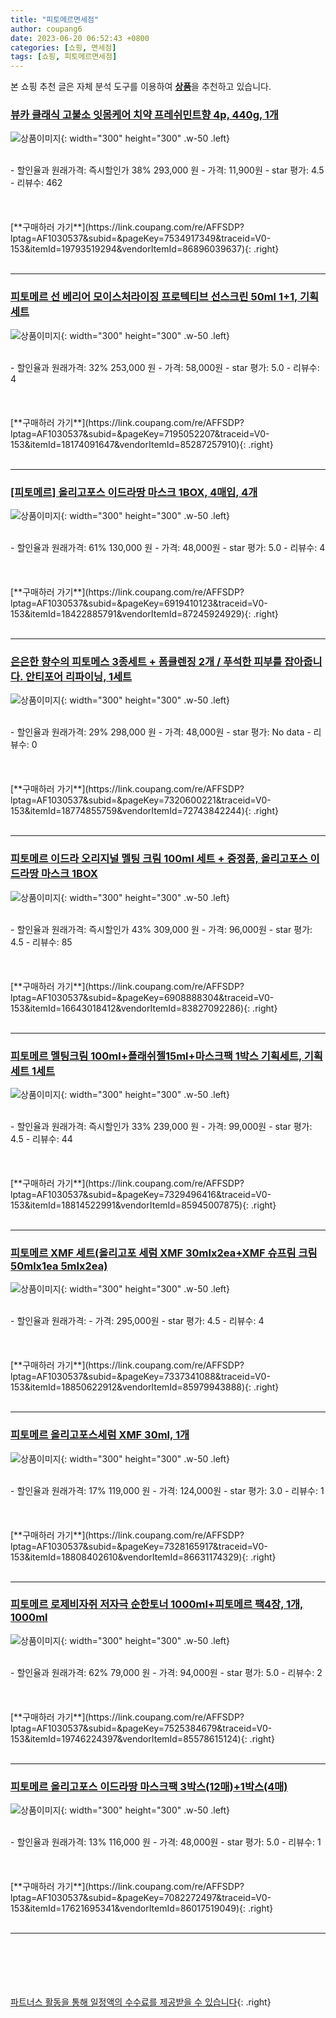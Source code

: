 ```yaml
---
title: "피토메르면세점"
author: coupang6
date: 2023-06-20 06:52:43 +0800
categories: [쇼핑, 면세점]
tags: [쇼핑, 피토메르면세점]
---
```


본 쇼핑 추천 글은 자체 분석 도구를 이용하여 [**상품**](https://link.coupang.com/a/bao1ui)을 추천하고 있습니다.

### [뷰카 클래식 고불소 잇몸케어 치약 프레쉬민트향 4p, 440g, 1개](https://link.coupang.com/re/AFFSDP?lptag=AF1030537&subid=&pageKey=7534917349&traceid=V0-153&itemId=19793519294&vendorItemId=86896039637)

![상품이미지](https://thumbnail9.coupangcdn.com/thumbnails/remote/230x230ex/image/retail/images/556791444442925-c339e838-ba7a-4536-9f8d-69fc6f53432a.jpg){: width="300" height="300" .w-50 .left}


<br>
- 할인율과 원래가격: 즉시할인가 38%  293,000   원
- 가격: 11,900원
- star 평가: 4.5
- 리뷰수: 462
<br>
<br>
<br>
<br>
[**구매하러 가기**](https://link.coupang.com/re/AFFSDP?lptag=AF1030537&subid=&pageKey=7534917349&traceid=V0-153&itemId=19793519294&vendorItemId=86896039637){: .right}
<br>
<br>

---

### [피토메르 선 베리어 모이스처라이징 프로텍티브 선스크린 50ml 1+1, 기획세트](https://link.coupang.com/re/AFFSDP?lptag=AF1030537&subid=&pageKey=7195052207&traceid=V0-153&itemId=18174091647&vendorItemId=85287257910)

![상품이미지](https://thumbnail6.coupangcdn.com/thumbnails/remote/230x230ex/image/vendor_inventory/a8e7/d543dbd7f44ff06ce35439092899a9e9a0954f3da2e3c0eeaed512730060.jpg){: width="300" height="300" .w-50 .left}


<br>
- 할인율과 원래가격: 32%  253,000   원
- 가격: 58,000원
- star 평가: 5.0
- 리뷰수: 4
<br>
<br>
<br>
<br>
[**구매하러 가기**](https://link.coupang.com/re/AFFSDP?lptag=AF1030537&subid=&pageKey=7195052207&traceid=V0-153&itemId=18174091647&vendorItemId=85287257910){: .right}
<br>
<br>

---

### [[피토메르] 올리고포스 이드라땅 마스크 1BOX, 4매입, 4개](https://link.coupang.com/re/AFFSDP?lptag=AF1030537&subid=&pageKey=6919410123&traceid=V0-153&itemId=18422885791&vendorItemId=87245924929)

![상품이미지](https://thumbnail8.coupangcdn.com/thumbnails/remote/230x230ex/image/vendor_inventory/120b/5221991621c704975c49e1f22c73589f17c567a3f9b2723120d77f60b7be.jpg){: width="300" height="300" .w-50 .left}


<br>
- 할인율과 원래가격: 61%  130,000   원
- 가격: 48,000원
- star 평가: 5.0
- 리뷰수: 4
<br>
<br>
<br>
<br>
[**구매하러 가기**](https://link.coupang.com/re/AFFSDP?lptag=AF1030537&subid=&pageKey=6919410123&traceid=V0-153&itemId=18422885791&vendorItemId=87245924929){: .right}
<br>
<br>

---

### [은은한 향수의 피토메스 3종세트 + 폼클렌징 2개 / 푸석한 피부를 잡아줍니다. 안티포어 리파이닝, 1세트](https://link.coupang.com/re/AFFSDP?lptag=AF1030537&subid=&pageKey=7320600221&traceid=V0-153&itemId=18774855759&vendorItemId=72743842244)

![상품이미지](https://thumbnail10.coupangcdn.com/thumbnails/remote/230x230ex/image/vendor_inventory/6c58/e04b0edbf36c5865ee01d296ae9ca68024bc415ef04d0b33ae43c25c29a9.jpg){: width="300" height="300" .w-50 .left}


<br>
- 할인율과 원래가격: 29%  298,000   원
- 가격: 48,000원
- star 평가: No data
- 리뷰수: 0
<br>
<br>
<br>
<br>
[**구매하러 가기**](https://link.coupang.com/re/AFFSDP?lptag=AF1030537&subid=&pageKey=7320600221&traceid=V0-153&itemId=18774855759&vendorItemId=72743842244){: .right}
<br>
<br>

---

### [피토메르 이드라 오리지널 멜팅 크림 100ml 세트 + 증정품, 올리고포스 이드라땅 마스크 1BOX](https://link.coupang.com/re/AFFSDP?lptag=AF1030537&subid=&pageKey=6908888304&traceid=V0-153&itemId=16643018412&vendorItemId=83827092286)

![상품이미지](https://thumbnail9.coupangcdn.com/thumbnails/remote/230x230ex/image/vendor_inventory/4cec/967562020d33c7bbdd1d379f82e1dd94eb2e7e7bf8da9c14440bf5771b86.jpg){: width="300" height="300" .w-50 .left}


<br>
- 할인율과 원래가격: 즉시할인가 43%  309,000   원
- 가격: 96,000원
- star 평가: 4.5
- 리뷰수: 85
<br>
<br>
<br>
<br>
[**구매하러 가기**](https://link.coupang.com/re/AFFSDP?lptag=AF1030537&subid=&pageKey=6908888304&traceid=V0-153&itemId=16643018412&vendorItemId=83827092286){: .right}
<br>
<br>

---

### [피토메르 멜팅크림 100ml+플래쉬젤15ml+마스크팩 1박스 기획세트, 기획세트 1세트](https://link.coupang.com/re/AFFSDP?lptag=AF1030537&subid=&pageKey=7329496416&traceid=V0-153&itemId=18814522991&vendorItemId=85945007875)

![상품이미지](https://thumbnail6.coupangcdn.com/thumbnails/remote/230x230ex/image/vendor_inventory/0d89/bb0070673f5cc1be82ff5eacb1dae3df5aa8170a876bb9fd530890fa3c6e.jpg){: width="300" height="300" .w-50 .left}


<br>
- 할인율과 원래가격: 즉시할인가 33%  239,000   원
- 가격: 99,000원
- star 평가: 4.5
- 리뷰수: 44
<br>
<br>
<br>
<br>
[**구매하러 가기**](https://link.coupang.com/re/AFFSDP?lptag=AF1030537&subid=&pageKey=7329496416&traceid=V0-153&itemId=18814522991&vendorItemId=85945007875){: .right}
<br>
<br>

---

### [피토메르 XMF 세트(올리고포 세럼 XMF 30mlx2ea+XMF 슈프림 크림50mlx1ea 5mlx2ea)](https://link.coupang.com/re/AFFSDP?lptag=AF1030537&subid=&pageKey=7337341088&traceid=V0-153&itemId=18850622912&vendorItemId=85979943888)

![상품이미지](https://thumbnail6.coupangcdn.com/thumbnails/remote/230x230ex/image/vendor_inventory/5773/96a3f1d35a9e09781c3db5bc64dd6f22bdf0bd390bcdf85cffcfd2224751.jpg){: width="300" height="300" .w-50 .left}


<br>
- 할인율과 원래가격: 
- 가격: 295,000원
- star 평가: 4.5
- 리뷰수: 4
<br>
<br>
<br>
<br>
[**구매하러 가기**](https://link.coupang.com/re/AFFSDP?lptag=AF1030537&subid=&pageKey=7337341088&traceid=V0-153&itemId=18850622912&vendorItemId=85979943888){: .right}
<br>
<br>

---

### [피토메르 올리고포스세럼 XMF 30ml, 1개](https://link.coupang.com/re/AFFSDP?lptag=AF1030537&subid=&pageKey=7328165917&traceid=V0-153&itemId=18808402610&vendorItemId=86631174329)

![상품이미지](https://thumbnail9.coupangcdn.com/thumbnails/remote/230x230ex/image/vendor_inventory/3f3b/42c20b45acfefe131c8a622fa42f2e64906e1e6f73daf1541da5730a6b16.jpg){: width="300" height="300" .w-50 .left}


<br>
- 할인율과 원래가격: 17%  119,000   원
- 가격: 124,000원
- star 평가: 3.0
- 리뷰수: 1
<br>
<br>
<br>
<br>
[**구매하러 가기**](https://link.coupang.com/re/AFFSDP?lptag=AF1030537&subid=&pageKey=7328165917&traceid=V0-153&itemId=18808402610&vendorItemId=86631174329){: .right}
<br>
<br>

---

### [피토메르 로제비자쥐 저자극 순한토너 1000ml+피토메르 팩4장, 1개, 1000ml](https://link.coupang.com/re/AFFSDP?lptag=AF1030537&subid=&pageKey=7525384679&traceid=V0-153&itemId=19746224397&vendorItemId=85578615124)

![상품이미지](https://thumbnail6.coupangcdn.com/thumbnails/remote/230x230ex/image/vendor_inventory/ea09/254def1606963651a02b9493141a8549bc7900cc1172f1d9675a547d37f5.jpg){: width="300" height="300" .w-50 .left}


<br>
- 할인율과 원래가격: 62%  79,000   원
- 가격: 94,000원
- star 평가: 5.0
- 리뷰수: 2
<br>
<br>
<br>
<br>
[**구매하러 가기**](https://link.coupang.com/re/AFFSDP?lptag=AF1030537&subid=&pageKey=7525384679&traceid=V0-153&itemId=19746224397&vendorItemId=85578615124){: .right}
<br>
<br>

---

### [피토메르 올리고포스 이드라땅 마스크팩 3박스(12매)+1박스(4매)](https://link.coupang.com/re/AFFSDP?lptag=AF1030537&subid=&pageKey=7082272497&traceid=V0-153&itemId=17621695341&vendorItemId=86017519049)

![상품이미지](https://thumbnail7.coupangcdn.com/thumbnails/remote/230x230ex/image/vendor_inventory/14bb/5e9eddffda228e37a5af1279395ae10b71a29305dcdbab8d78e9bc1cff73.jpg){: width="300" height="300" .w-50 .left}


<br>
- 할인율과 원래가격: 13%  116,000   원
- 가격: 48,000원
- star 평가: 5.0
- 리뷰수: 1
<br>
<br>
<br>
<br>
[**구매하러 가기**](https://link.coupang.com/re/AFFSDP?lptag=AF1030537&subid=&pageKey=7082272497&traceid=V0-153&itemId=17621695341&vendorItemId=86017519049){: .right}
<br>
<br>

---
<br><br><br><br><br> [파트너스 활동을 통해 일정액의 수수료를 제공받을 수 있습니다](https://link.coupang.com/a/bao1ui){: .right}